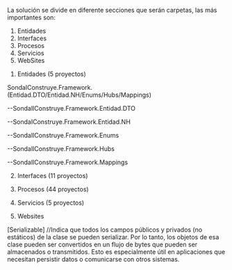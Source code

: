 La solución se divide en diferente secciones que serán carpetas, las más importantes son:

1. Entidades
2. Interfaces
3. Procesos
4. Servicios
5. WebSites


<!-- En este archivo desarrollaremos las características de cada sección. En la solución están los comentarios explicativos del código.-->

1. Entidades (5 proyectos)
<!-- En esta sección se encontrarán los objetos que serán mapearados al proyecto desde la base de datos, específicamente desde las tablas, sus filas serán las entidades mapeadas como objetos. 
Cada sección tiene diferentes proyectos (bibliotecas de clases que apuntan a diferentes cosas pero con relación a los mismos objetos existentes).

PROYECTOS (bibliotecas de clases) -->
SondaIConstruye.Framework.(Entidad.DTO/Entidad.NH/Enums/Hubs/Mappings)
<!-- Cada proyecto tendrá muchas carpetas dentro, esto refiere a los esquemas de la DB. Cada esquema tendrá sus clases que contendrán el código que crea y maneja a las Entidades.-->


<!-- PROYECTOS: -->
--SondalIConstruye.Framework.Entidad.DTO
<!-- 
En este proyecto se encontrará el objeto visual. DTO == Data Transfer Object. 
Los objetos de este proyecto serán los puentes entre la capa de datos y el resto de las capas de la solución.
(capas == secciones / carpetas que dividen la solución) 
La capa de datos (seccion "Entidades" ) solo ve el objeto del proyecto NH que estabamos viendo antes pero cuando lo tiene que compartir a la presentación o a la interfaz lo que se comparte es el DTO, es decir el objeto del proyecto .DTO, no el del proyecto .NH
-->


--SondaIConstruye.Framework.Entidad.NH
<!--
En este proyecto se encontrará el objeto de base de datos se crearán a partir de clases que determinarán las propiedades y metodos de los mismos, estarán en la carpeta "NH" en cualquier esquema dentro del proyecto. Las clases representan las tablas, las propiedades las columnas, y los objetos las filas. La ruta a este proyecto es:
Entidades -> Sondal...Entidad.NH -> Pliego -> NH  
--> 

<!-- Estos dos primeros proyectos vistos estan relacionados entre sí ya que referencian a los objetos, pero uno habla del visual y otro del de base de datos. Un proyecto se encarga de su presentación (DTO) y otro de su creación mediate mapeación (NH) mapeación que logramos con el ORM A-EVERNET y los archivos de configuración .xml (en el proyecto Mappings) -->


--SondalIConstruye.Framework.Enums
<!-- 
En este proyecto se encontrarán clases dentro tendrán interfaces, estos devolverán una opción entre muchas posibles. Por ej un interfaz tendrá todos los "Estados" de un pliego posibles, y devolverá uno solo de ellos por cada pliego, en el código de la solución los comentamos para verlos en profundidad.
-->


--SondalIConstruye.Framework.Hubs
<!-- 
-->


--SondalIConstruye.Framework.Mappings
<!-- 
En este proyecto se encuentran archivos .XML. Estos archivos se encargarán de cumplir el mapeo entre las filas de las tablas de la DB y los objetos de las clases del IDE, son archivos de configuración. Estos archivos tendrán etiquetas que deberemos llenar con la información adecuada para representar la tabla y clase mapeadas entre si.
Ejemplo:
--> 
<class name="Pliego" schema="PLI" table="pliego">
<id name="Id" column="IdPliego" type="long" unsaved-value="0">
    <generator class="identity"/>
</id>
<property name="NumeroPliego" type="string">
<property name="FechaCreacion" type="DateTime">
<!-- La etiqueta class pide los nombres de la tabla y clase a mapear además del esquema donde se ubican.  -->
<!-- La etiqueta property representa a las propiedades de la clase/tabla, indicamos su nombnre y su tipado -->





<!-- 
 -->




2. Interfaces (11 proyectos)
<!--
Esta sección es donde mediante los proyectos (bibliotecas de clases) nos pondremos en contacto con los servicios externos (sistemas) para llevar a cabo tareas que requieran de ellos. 
Ej: Si necesitamos autorizar en SIDICO, obtener un número de expediente de GDE.

En el primer nivel de jerarquía 
-->




<!-- 
-->




3. Procesos (44 proyectos)
<!-- 
 -->




<!-- 
-->




4. Servicios (5 proyectos)
<!-- 
 -->




<!-- 
-->




5. Websites 
<!-- 
Es la capa de presentación, es decir el front end. Contendrá los formularios webs. 
-->





<!-- EXTRAS -->
[Serializable] 
//Indica que todos los campos públicos y privados (no estáticos) de la clase se pueden serializar. Por lo tanto, los objetos de esa clase pueden ser convertidos en un flujo de bytes que pueden ser almacenados o transmitidos. Esto es especialmente útil en aplicaciones que necesitan persistir datos o comunicarse con otros sistemas.